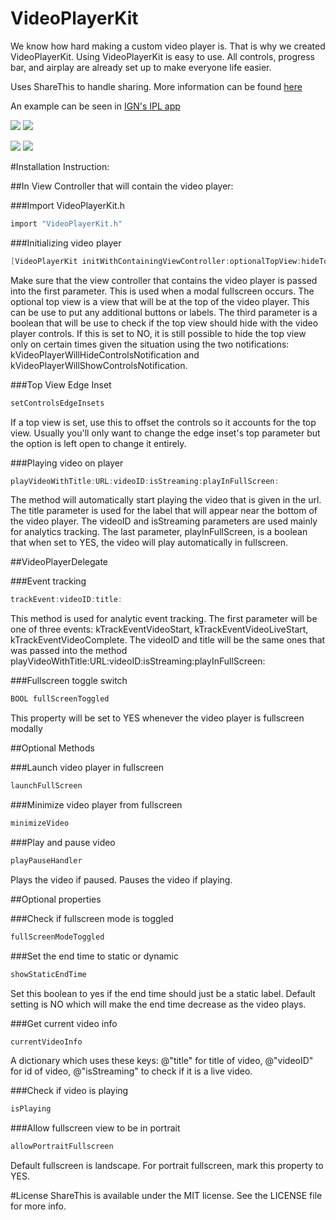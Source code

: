 VideoPlayerKit
==============

We know how hard making a custom video player is. That is why we created VideoPlayerKit. Using VideoPlayerKit is easy to use. All controls, progress bar, and airplay are already set up to make everyone life easier.

Uses ShareThis to handle sharing. More information can be found
[here](https://github.com/ign/ShareThis)

An example can be seen in [IGN's IPL app](https://itunes.apple.com/us/app/ign-pro-league/id439792150?mt=8)

[![](http://i.imgur.com/Ayxdp5V.png)](http://i.imgur.com/Ayxdp5V.png)
[![](http://i.imgur.com/KNIxaWr.png)](http://i.imgur.com/KNIxaWr.png)

[![](http://i.imgur.com/disgBRz.png)](http://i.imgur.com/disgBRz.png)
[![](http://i.imgur.com/v4WswEi.png)](http://i.imgur.com/v4WswEi.png) 

#Installation Instruction:

##In View Controller that will contain the video player:

###Import VideoPlayerKit.h
``` objective-c
import "VideoPlayerKit.h"
```

###Initializing video player
``` objective-c
[VideoPlayerKit initWithContainingViewController:optionalTopView:hideTopViewWithControls:];
```
Make sure that the view controller that contains the video player is passed into the first parameter. This is used when a modal fullscreen occurs. The optional top view is a view that will be at the top of the video player. This can be use to put any additional buttons or labels. The third parameter is a boolean that will be use to check if the top view should hide with the video player controls. If this is set to NO, it is still possible to hide the top view only on certain times given the situation using the two notifications: kVideoPlayerWillHideControlsNotification and kVideoPlayerWillShowControlsNotification.

###Top View Edge Inset
``` objective-c
setControlsEdgeInsets
```
If a top view is set, use this to offset the controls so it accounts for the top view. Usually you'll only want to change the edge inset's top parameter but the option is left open to change it entirely.

###Playing video on player
``` objective-c
playVideoWithTitle:URL:videoID:isStreaming:playInFullScreen:
```
The method will automatically start playing the video that is given in the url. The title parameter is used for the label that will appear near the bottom of the video player. The videoID and isStreaming parameters are used mainly for analytics tracking. The last parameter, playInFullScreen, is a boolean that when set to YES, the video will play automatically in fullscreen.

##VideoPlayerDelegate

###Event tracking
``` objective-c
trackEvent:videoID:title:
```
This method is used for analytic event tracking. The first parameter will be one of three events: kTrackEventVideoStart, kTrackEventVideoLiveStart, kTrackEventVideoComplete. The videoID and title will be the same ones that was passed into the method playVideoWithTitle:URL:videoID:isStreaming:playInFullScreen:

###Fullscreen toggle switch
``` objective-c
BOOL fullScreenToggled
```
This property will be set to YES whenever the video player is fullscreen modally

##Optional Methods

###Launch video player in fullscreen
``` objective-c
launchFullScreen
```

###Minimize video player from fullscreen
``` objective-c
minimizeVideo
```

###Play and pause video
``` objective-c
playPauseHandler
```
Plays the video if paused. Pauses the video if playing.

##Optional properties

###Check if fullscreen mode is toggled
``` objective-c
fullScreenModeToggled
```

###Set the end time to static or dynamic
``` objective-c
showStaticEndTime
```
Set this boolean to yes if the end time should just be a static label. Default setting is NO which will make the end time decrease as the video plays.

###Get current video info
``` objective-c
currentVideoInfo
```
A dictionary which uses these keys: @"title" for title of video, @"videoID" for id of video, @"isStreaming" to check if it is a live video.

###Check if video is playing
``` objective-c
isPlaying
```

###Allow fullscreen view to be in portrait
``` objective-c
allowPortraitFullscreen
```
Default fullscreen is landscape. For portrait fullscreen, mark this property to YES.

#License
ShareThis is available under the MIT license. See the LICENSE file for more info.